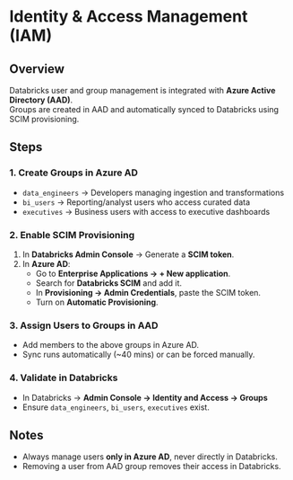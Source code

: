 # Identity & Access Management (IAM)

## Overview
Databricks user and group management is integrated with **Azure Active Directory (AAD)**.  
Groups are created in AAD and automatically synced to Databricks using SCIM provisioning.  

## Steps

### 1. Create Groups in Azure AD
- `data_engineers` → Developers managing ingestion and transformations  
- `bi_users` → Reporting/analyst users who access curated data  
- `executives` → Business users with access to executive dashboards  

### 2. Enable SCIM Provisioning
1. In **Databricks Admin Console** → Generate a **SCIM token**.  
2. In **Azure AD**:
   - Go to **Enterprise Applications → + New application**.  
   - Search for **Databricks SCIM** and add it.  
   - In **Provisioning → Admin Credentials**, paste the SCIM token.  
   - Turn on **Automatic Provisioning**.  

### 3. Assign Users to Groups in AAD
- Add members to the above groups in Azure AD.  
- Sync runs automatically (~40 mins) or can be forced manually.  

### 4. Validate in Databricks
- In Databricks → **Admin Console → Identity and Access → Groups**  
- Ensure `data_engineers`, `bi_users`, `executives` exist.  

## Notes
- Always manage users **only in Azure AD**, never directly in Databricks.  
- Removing a user from AAD group removes their access in Databricks.  
